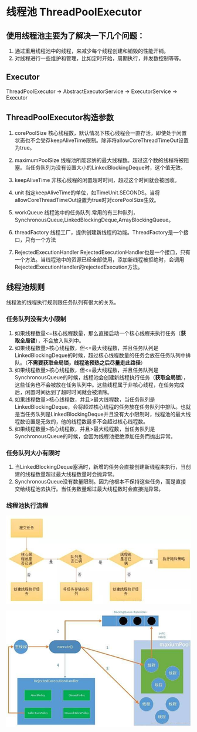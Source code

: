 # 线程池 ThreadPoolExecutor

## 使用线程池主要为了解决一下几个问题：

1.	通过重用线程池中的线程，来减少每个线程创建和销毁的性能开销。
2.	对线程进行一些维护和管理，比如定时开始，周期执行，并发数控制等等。

## Executor
ThreadPoolExecutor -> AbstractExecutorService -> ExecutorService -> Executor

## ThreadPoolExecutor构造参数

1.	corePoolSize
	核心线程数，默认情况下核心线程会一直存活，即使处于闲置状态也不会受存keepAliveTime限制。除非将allowCoreThreadTimeOut设置为true。
	
2.	maximumPoolSize
	线程池所能容纳的最大线程数。超过这个数的线程将被阻塞。当任务队列为没有设置大小的LinkedBlockingDeque时，这个值无效。
	
3.	keepAliveTime
	非核心线程的闲置超时时间，超过这个时间就会被回收。
	
4.	unit
	指定keepAliveTime的单位，如TimeUnit.SECONDS。当将allowCoreThreadTimeOut设置为true时对corePoolSize生效。

5.	workQueue
	线程池中的任务队列.常用的有三种队列，SynchronousQueue,LinkedBlockingDeque,ArrayBlockingQueue。

6.	threadFactory
	线程工厂，提供创建新线程的功能。ThreadFactory是一个接口，只有一个方法
	
7.	RejectedExecutionHandler
	RejectedExecutionHandler也是一个接口，只有一个方法。当线程池中的资源已经全部使用，添加新线程被拒绝时，会调用RejectedExecutionHandler的rejectedExecution方法。
	
	
## 线程池规则

线程池的线程执行规则跟任务队列有很大的关系。

### 任务队列没有大小限制

1.	如果线程数量<=核心线程数量，那么直接启动一个核心线程来执行任务（**获取全局锁**），不会放入队列中。
2.	如果线程数量>核心线程数，但<=最大线程数，并且任务队列是LinkedBlockingDeque的时候，超过核心线程数量的任务会放在任务队列中排队。（**不需要获取全局锁，线程池预热之后尽量走此路径**）
3.	如果线程数量>核心线程数，但<=最大线程数，并且任务队列是SynchronousQueue的时候，线程池会创建新线程执行任务（**获取全局锁**），这些任务也不会被放在任务队列中。这些线程属于非核心线程，在任务完成后，闲置时间达到了超时时间就会被清除。
4.	如果线程数量>核心线程数，并且>最大线程数，当任务队列是LinkedBlockingDeque，会将超过核心线程的任务放在任务队列中排队。也就是当任务队列是LinkedBlockingDeque并且没有大小限制时，线程池的最大线程数设置是无效的，他的线程数最多不会超过核心线程数。
5.	如果线程数量>核心线程数，并且>最大线程数，当任务队列是SynchronousQueue的时候，会因为线程池拒绝添加任务而抛出异常。

### 任务队列大小有限时
1.	当LinkedBlockingDeque塞满时，新增的任务会直接创建新线程来执行，当创建的线程数量超过最大线程数量时会抛异常。
2.	SynchronousQueue没有数量限制。因为他根本不保持这些任务，而是直接交给线程池去执行。当任务数量超过最大线程数时会直接抛异常。

### 线程池执行流程

![altText](./img/java-threadpoolexecutor-process.jpg "title") 

![altText](./img/java-threadpoolexecutor.jpg "title") 



